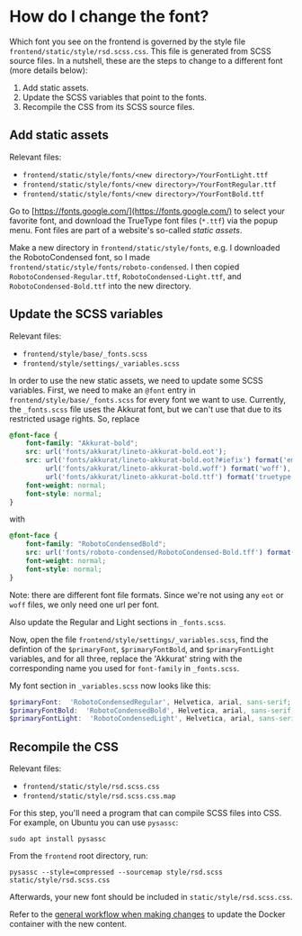 # How do I change the font?

Which font you see on the frontend is governed by the style file `frontend/static/style/rsd.scss.css`. This file is generated from SCSS source
files. In a nutshell, these are the steps to change to a different font (more
details below):

1. Add static assets.
1. Update the SCSS variables that point to the fonts.
1. Recompile the CSS from its SCSS source files.


## Add static assets

Relevant files:

- `frontend/static/style/fonts/<new directory>/YourFontLight.ttf`
- `frontend/static/style/fonts/<new directory>/YourFontRegular.ttf`
- `frontend/static/style/fonts/<new directory>/YourFontBold.ttf`

Go to [https://fonts.google.com/](https://fonts.google.com/) to select your
favorite font, and download the TrueType font files (`*.ttf`) via the popup
menu. Font files are part of a website's so-called _static assets_.

Make a new directory in `frontend/static/style/fonts`, e.g. I downloaded
the RobotoCondensed font, so I made `frontend/static/style/fonts/roboto-condensed`.
I then copied `RobotoCondensed-Regular.ttf`, `RobotoCondensed-Light.ttf`, and `RobotoCondensed-Bold.ttf` into the new directory.

## Update the SCSS variables

Relevant files:

- `frontend/style/base/_fonts.scss`
- `frontend/style/settings/_variables.scss`

In order to use the new static assets, we need to update some SCSS variables. First,
we need to make an `@font` entry in `frontend/style/base/_fonts.scss` for every font we want to use. Currently, the `_fonts.scss` file uses the Akkurat font, but we can't use that due to its restricted usage rights. So, replace

```scss
@font-face {
    font-family: "Akkurat-bold";
    src: url('fonts/akkurat/lineto-akkurat-bold.eot');
    src: url('fonts/akkurat/lineto-akkurat-bold.eot?#iefix') format('embedded-opentype'),
         url('fonts/akkurat/lineto-akkurat-bold.woff') format('woff'),
         url('fonts/akkurat/lineto-akkurat-bold.ttf') format('truetype');
    font-weight: normal;
    font-style: normal;
}
```

with


```scss
@font-face {
    font-family: "RobotoCondensedBold";
    src: url('fonts/roboto-condensed/RobotoCondensed-Bold.tff') format('truetype');
    font-weight: normal;
    font-style: normal;
}
```

Note: there are different font file formats. Since we're not using any `eot` or `woff` files, we only need one url per font.

Also update the Regular and Light sections in `_fonts.scss`.

Now, open the file `frontend/style/settings/_variables.scss`, find the
defintion of the `$primaryFont`, `$primaryFontBold`, and
`$primaryFontLight` variables, and for all three, replace the 'Akkurat' string
with the corresponding name you used for `font-family` in `_fonts.scss`.

My font section in `_variables.scss` now looks like this:

```scss
$primaryFont:  'RobotoCondensedRegular', Helvetica, arial, sans-serif;
$primaryFontBold:  'RobotoCondensedBold', Helvetica, arial, sans-serif;
$primaryFontLight:  'RobotoCondensedLight', Helvetica, arial, sans-serif;
```

## Recompile the CSS

Relevant files:

- `frontend/static/style/rsd.scss.css`
- `frontend/static/style/rsd.scss.css.map`

For this step, you'll need a program that can compile SCSS files into CSS. For
example, on Ubuntu you can use `pysassc`:

```shell
sudo apt install pysassc
```

From the `frontend` root directory, run:

```shell
pysassc --style=compressed --sourcemap style/rsd.scss static/style/rsd.scss.css
```

Afterwards, your new font should be included in `static/style/rsd.scss.css`.

Refer to the [general workflow when making changes](/docs/customize.md#general-workflow-when-making-changes) to update
the Docker container with the new content.
